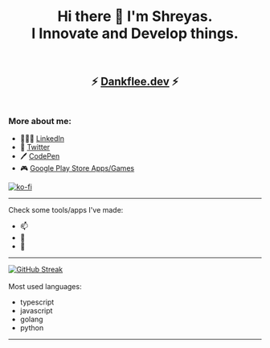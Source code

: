 <h1 align="center">
Hi there 👋 I'm Shreyas.<br>I Innovate and Develop things.
  <br><br>
</h1>

<h2 align="center">
  ⚡ <a href="https://" target="_blank">Dankflee.dev</a> ⚡
  <br><br>
</h2>

### More about me:

- 👨🏻‍💼 [LinkedIn](https://www.linkedin.com/in/shreyas-drag/)
- 🐓 [Twitter](https://twitter.com/DankFlee)
- 🖊 [CodePen](https://codepen.io/Dankflee)
- 🎮 [Google Play Store Apps/Games]()


[![ko-fi](https://www.ko-fi.com/img/githubbutton_sm.svg)](https://ko-fi.com/S6S82QDOW)

---

Check some tools/apps I've made:
- 📫 
- 🎈 
- 💬 

---

<a href="https://git.io/streak-stats"><img src="https://github-readme-streak-stats.herokuapp.com?user=Dankflee&theme=tokyonight-duo&border_radius=5&mode=weekly" alt="GitHub Streak" /></a>
<br><br>
Most used languages:
- typescript
- javascript
- golang 
- python

---
